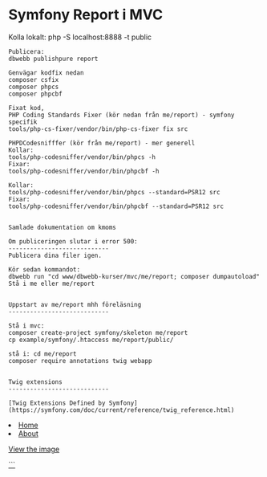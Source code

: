 Symfony Report i MVC
============================

Kolla lokalt:
php -S localhost:8888 -t public
```
Publicera:
dbwebb publishpure report

Genvägar kodfix nedan
composer csfix
composer phpcs
composer phpcbf

Fixat kod,
PHP Coding Standards Fixer (kör nedan från me/report) - symfony specifik
tools/php-cs-fixer/vendor/bin/php-cs-fixer fix src

PHPDCodesnifffer (kör från me/report) - mer generell
Kollar:
tools/php-codesniffer/vendor/bin/phpcs -h
Fixar:
tools/php-codesniffer/vendor/bin/phpcbf -h

Kollar:
tools/php-codesniffer/vendor/bin/phpcs --standard=PSR12 src
Fixar:
tools/php-codesniffer/vendor/bin/phpcbf --standard=PSR12 src


Samlade dokumentation om kmoms

Om publiceringen slutar i error 500:
----------------------------
Publicera dina filer igen.

Kör sedan kommandot:
dbwebb run "cd www/dbwebb-kurser/mvc/me/report; composer dumpautoload"
Stå i me eller me/report


Uppstart av me/report mhh föreläsning
----------------------------

Stå i mvc:
composer create-project symfony/skeleton me/report
cp example/symfony/.htaccess me/report/public/

stå i: cd me/report
composer require annotations twig webapp


Twig extensions
----------------------------

[Twig Extensions Defined by Symfony](https://symfony.com/doc/current/reference/twig_reference.html)

```
<link rel="stylesheet" href="css/style.css"/>

<li><a href="{{ url("home") }}">Home</a></li>
<li><a href="{{ path("about") }}">About</a></li>

<p><a href="{{ absolute_url("img/mos.png") }}">View the image</p>
```

